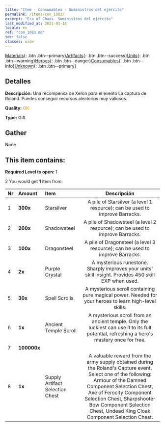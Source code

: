 ```yaml
---
title: "Item - Consumables - Suministros del ejército"
permalink: /Items/con_1083/
excerpt: "Era of Chaos  Suministros del ejército"
last_modified_at: 2021-03-18
locale: es
ref: "con_1083.md"
toc: false
classes: wide
---
```

 [Materials](/es/Items/){: .btn .btn--primary}[Artifacts](/es/Items/Artifacts/){: .btn .btn--success}[Units](/es/Items/Units/){: .btn .btn--warning}[Heroes](/es/Items/Heroes/){: .btn .btn--danger}[Consumables](/es/Items/Consumables/){: .btn .btn--info}[Unknown](/es/Items/Unknown/){: .btn .btn--primary}

## Detalles
 **Descripción:** Una recompensa de Xeron para el evento La captura de Roland. Puedes conseguir recursos aleatorios muy valiosos.

 **Quality:** <span style="color: #FF8C00">OK</span>

 **Type:** Gift

## Gather

  None

## This item contains:

 **Required Level to open:** 1

 2 You would get **1** item  from:

  | Nr | Amount |     Item    | Descripción |
  |:---|:-------|:------------|:-----------:|
  | 1 |  **300x** | Starsilver | A pile of Starsilver (a level 1 resource); can be used to improve Barracks.  | 
  | 2 |  **200x** | Shadowsteel | A pile of Shadowsteel (a level 2 resource); can be used to improve Barracks.  | 
  | 3 |  **100x** | Dragonsteel | A pile of Dragonsteel (a level 3 resource); can be used to improve Barracks.  | 
  | 4 |  **2x** | Purple Crystal | A mysterious runestone. Sharply improves your units' skill insight. Provides 450 skill EXP when used.  | 
  | 5 |  **30x** | Spell Scrolls | A mysterious scroll containing pure magical power. Needed for your heroes to learn high-level skills.  | 
  | 6 |  **1x** | Ancient Temple Scroll | A mysterious scroll from an ancient temple. Only the luckiest can use it to its full potential, refreshing a hero's mastery once for free.  | 
  | 7 |  **100000x** | <i class="fas fa-coins"/> |  | 
  | 8 |  **1x** | Supply Artifact Selection Chest | A valuable reward from the army supply obtained during the Roland's Capture event. Select one of the following: Armour of the Damned Component Selection Chest, Axe of Ferocity Component Selection Chest, Sharpshooter Bow Component Selection Chest, Undead King Cloak Component Selection Chest.  | 

